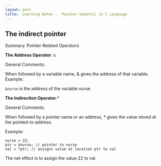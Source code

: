 ```yaml
---
layout: post
title:  Learning Notes -  Pointer semantic in C Language
---
```

## The indirect pointer
Summary: Pointer-Related Operators**The Address Operator**:`&`General Comments:
When followed by a variable name, & gives the address of that variable. Example:
`&nurse` is the address of the variable nurse.**The Indirection Operator**:*General Comments:When followed by a pointer name or an address, * gives the value stored at the pointed-to address.Example:
```
nurse = 22;ptr = &nurse; // pointer to nurseval = *ptr; // assigns value at location ptr to val
```The net effect is to assign the value 22 to val. 


